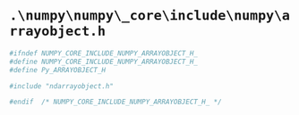# `.\numpy\numpy\_core\include\numpy\arrayobject.h`

```py
#ifndef NUMPY_CORE_INCLUDE_NUMPY_ARRAYOBJECT_H_
#define NUMPY_CORE_INCLUDE_NUMPY_ARRAYOBJECT_H_
#define Py_ARRAYOBJECT_H

#include "ndarrayobject.h"

#endif  /* NUMPY_CORE_INCLUDE_NUMPY_ARRAYOBJECT_H_ */
```